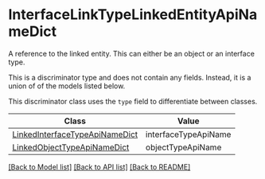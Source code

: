 # InterfaceLinkTypeLinkedEntityApiNameDict

A reference to the linked entity. This can either be an object or an interface type.

This is a discriminator type and does not contain any fields. Instead, it is a union
of of the models listed below.

This discriminator class uses the `type` field to differentiate between classes.

| Class | Value
| ------------ | -------------
[LinkedInterfaceTypeApiNameDict](LinkedInterfaceTypeApiNameDict.md) | interfaceTypeApiName
[LinkedObjectTypeApiNameDict](LinkedObjectTypeApiNameDict.md) | objectTypeApiName


[[Back to Model list]](../../README.md#documentation-for-models) [[Back to API list]](../../README.md#documentation-for-api-endpoints) [[Back to README]](../../README.md)
